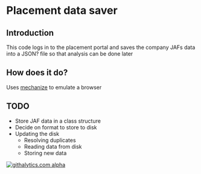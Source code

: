 # Placement data saver

## Introduction

This code logs in to the placement portal and saves the company JAFs data into a JSON? file so that analysis can be done later

## How does it do?

Uses [mechanize](http://wwwsearch.sourceforge.net/mechanize) to emulate a browser

## TODO

- Store JAF data in a class structure
- Decide on format to store to disk
- Updating the disk
  - Resolving duplicates
  - Reading data from disk
  - Storing new data

[![githalytics.com alpha](https://cruel-carlota.pagodabox.com/d314404889a0aafd96e6a291c0f9c806 "githalytics.com")](http://githalytics.com/sksavant/placement-data-analysis)
